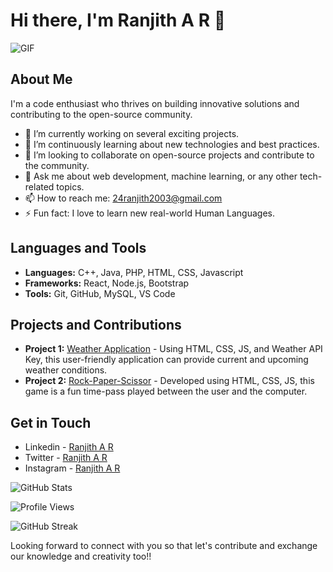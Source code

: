 # Hi there, I'm Ranjith A R 👋

![GIF](https://static.tildacdn.biz/tild3930-6134-4666-b963-386462303334/programmer_1.gif)

## About Me

I'm a code enthusiast who thrives on building innovative solutions and contributing to the open-source community. 

- 🔭 I’m currently working on several exciting projects.
- 🌱 I’m continuously learning about new technologies and best practices.
- 👯 I’m looking to collaborate on open-source projects and contribute to the community.
- 💬 Ask me about web development, machine learning, or any other tech-related topics.
- 📫 How to reach me: 24ranjith2003@gmail.com
- ⚡ Fun fact: I love to learn new real-world Human Languages.

## Languages and Tools

- **Languages:** C++, Java, PHP, HTML, CSS, Javascript
- **Frameworks:** React, Node.js, Bootstrap
- **Tools:** Git, GitHub, MySQL, VS Code

## Projects and Contributions

- **Project 1:** [Weather Application](https://github.com/ranjith-nayak/weather-app) - Using HTML, CSS, JS, and Weather API Key, this user-friendly application can provide current and upcoming weather conditions.
- **Project 2:** [Rock-Paper-Scissor](https://github.com/ranjith-nayak/Rock-Paper-Scissors) - Developed using HTML, CSS, JS, this game is a fun time-pass played between the user and the computer.

## Get in Touch

-  Linkedin - [Ranjith A R ](www.linkedin.com/in/ranjith-a-r)
- Twitter - [Ranjith A R ](https://twitter.com/ranjith-a-r)
- Instagram - [Ranjith A R ](Https://instagram.com/reign_jeeth)

![GitHub Stats](https://github-readme-stats.vercel.app/api?username=ranjith-nayak&show_icons=true)

![Profile Views](https://komarev.com/ghpvc/?username=ranjith-nayak&color=blue&shape=flat-square)


![GitHub Streak](https://github-readme-streak-stats.herokuapp.com/?user=ranjith-nayak&theme=dark)

Looking forward to connect with you so that let's contribute and exchange our knowledge and creativity too!!
